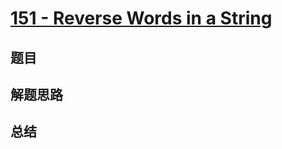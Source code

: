 # [151 - Reverse Words in a String](https://leetcode.com/problems/reverse-words-in-a-string/)

## 题目


## 解题思路


## 总结


